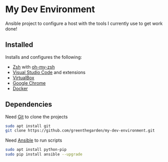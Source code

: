 # My Dev Environment

Ansible project to configure a host with the tools I currently use to get work done!

## Installed

Installs and configures the following:

* [Zsh](https://www.zsh.org/) with [oh-my-zsh](https://ohmyz.sh/)
* [Visual Studio Code](https://code.visualstudio.com/) and extensions
* [VirtualBox](https://www.virtualbox.org/)
* [Google Chrome](https://www.google.com/chrome/)
* [Docker](https://www.docker.com)

## Dependencies

Need [Git](https://git-scm.com/) to clone the projects

```bash
sudo apt install git
git clone https://github.com/greenthegarden/my-dev-environment.git
```

Need [Ansible](https://www.ansible.com/) to run scripts

```bash
sudo apt install python-pip
sudo pip install ansible --upgrade
```
